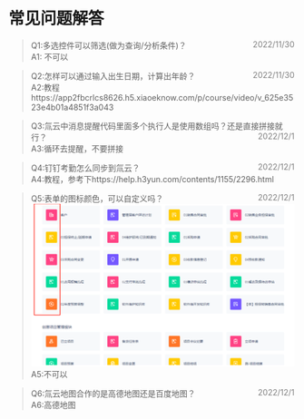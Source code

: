  <style>
.fontColor{
            color: gray ;
            }
.imgstyle{
max-width: 50%;
    max-height: 50%;
}
</style>

# 常见问题解答


>Q1:多选控件可以筛选(做为查询/分析条件)？<span class="fontColor" style="float: right;">
2022/11/30 </span></br>
>A1: 不可以

>Q2:怎样可以通过输入出生日期，计算出年龄？<span class="fontColor" style="float: right;">
2022/11/30 </span></br>
A2:教程https://app2fbcrlcs8626.h5.xiaoeknow.com/p/course/video/v_625e3523e4b01a4851f3a043 </br>

>Q3:氚云中消息提醒代码里面多个执行人是使用数组吗？还是直接拼接就行？</span><span class="fontColor" style="float: right;">
2022/12/1 </span></br>
A3:循环去提醒，不要拼接

>Q4:钉钉考勤怎么同步到氚云？<span class="fontColor" style="float: right;">
2022/12/1 </span></br>
A4:教程，参考下https://help.h3yun.com/contents/1155/2296.html

>Q5:表单的图标颜色，可以自定义吗？<span class="fontColor" style="float: right;">
2022/12/1 </span></br>
![logo](../img/faq-1.png ':size=50%')</br>
A5:不可以

>Q6:氚云地图合作的是高德地图还是百度地图？<span class="fontColor" style="float: right;">
2022/12/1 </span></br>
A6:高德地图

